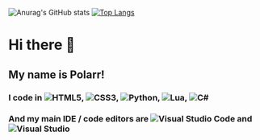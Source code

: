 ![Anurag's GitHub stats](https://github-readme-stats.vercel.app/api?username=thepolardeveloper&count_private=true&bg_color=45,AB3ED5,F29C1A&title_color=000000)
[![Top Langs](https://github-readme-stats.vercel.app/api/top-langs/?username=thepolardeveloper&theme=radical&layout=compact)](https://github.com/anuraghazra/github-readme-stats)

# Hi there 👋
## My name is Polarr!

### I code in ![HTML5](https://img.shields.io/badge/html5-%23E34F26.svg?style=for-the-badge&logo=html5&logoColor=white), 	![CSS3](https://img.shields.io/badge/css3-%231572B6.svg?style=for-the-badge&logo=css3&logoColor=white), ![Python](https://img.shields.io/badge/python-3670A0?style=for-the-badge&logo=python&logoColor=ffdd54), ![Lua](https://img.shields.io/badge/lua-%232C2D72.svg?style=for-the-badge&logo=lua&logoColor=white), ![C#](https://img.shields.io/badge/c%23-%23239120.svg?style=for-the-badge&logo=c-sharp&logoColor=white)

### And my main IDE / code editors are ![Visual Studio Code](https://img.shields.io/badge/Visual%20Studio%20Code-0078d7.svg?style=for-the-badge&logo=visual-studio-code&logoColor=white) and ![Visual Studio](https://img.shields.io/badge/Visual%20Studio-5C2D91.svg?style=for-the-badge&logo=visual-studio&logoColor=white)
